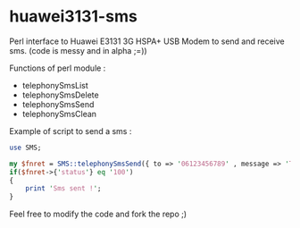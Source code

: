 huawei3131-sms
==============

Perl interface to Huawei E3131 3G HSPA+ USB Modem to send and receive sms. (code is messy and in alpha ;=))


Functions of perl module :
* telephonySmsList
* telephonySmsDelete
* telephonySmsSend 
* telephonySmsClean


Example of script to send a sms :

```perl
use SMS;

my $fnret = SMS::telephonySmsSend({ to => '06123456789' , message => 'This is a test' });
if($fnret->{'status'} eq '100')
{
	print 'Sms sent !';
}

```

Feel free to modify the code and fork the repo ;)
